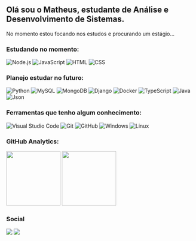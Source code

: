 ## Olá sou o Matheus, estudante de Análise e Desenvolvimento de Sistemas.

No momento estou focando nos estudos e procurando um estágio...


### Estudando no momento:

![Node.js](https://img.shields.io/badge/Node.js-43853D?style=for-the-badge&logo=node.js&logoColor=white)
![JavaScript](https://img.shields.io/badge/JavaScript-323330?style=for-the-badge&logo=javascript&logoColor=F7DF1E)
![HTML](https://img.shields.io/badge/HTML5-E34F26?style=for-the-badge&logo=html5&logoColor=white)
![CSS](https://img.shields.io/badge/CSS3-1572B6?style=for-the-badge&logo=css3&logoColor=white)

### Planejo estudar no futuro:

![Python](https://img.shields.io/badge/Python-FFD43B?style=for-the-badge&logo=python&logoColor=darkgreen)
![MySQL](https://img.shields.io/badge/MySQL-00000F?style=for-the-badge&logo=mysql&logoColor=white)
![MongoDB](https://img.shields.io/badge/MongoDB-white?style=for-the-badge&logo=mongodb&logoColor=4EA94B)
![Django](https://img.shields.io/badge/Django-092E20?style=for-the-badge&logo=django&logoColor=green)
![Docker](https://img.shields.io/badge/Docker-2CA5E0?style=for-the-badge&logo=docker&logoColor=white)
![TypeScript](https://img.shields.io/badge/TypeScript-007ACC?style=for-the-badge&logo=typescript&logoColor=white)
![Java](https://img.shields.io/badge/Java-ED8B00?style=for-the-badge&logo=java&logoColor=white)
![Json](https://img.shields.io/badge/json-5E5C5C?style=for-the-badge&logo=json&logoColor=white)

### Ferramentas que tenho algum conhecimento:

![Visual Studio Code](https://img.shields.io/badge/Visual_Studio_Code-0078D4?style=for-the-badge&logo=visual%20studio%20code&logoColor=white)
![Git](https://img.shields.io/badge/-Git-05122A?style=for-the-badge&logo=git)
![GitHub](https://img.shields.io/badge/GitHub-100000?style=for-the-badge&logo=github&logoColor=white)
![Windows](https://img.shields.io/badge/Windows-0078D6?style=for-the-badge&logo=windows&logoColor=white)
![Linux](https://img.shields.io/badge/Ubuntu-E95420?style=for-the-badge&logo=ubuntu&logoColor=white)


### GitHub Analytics:

<p align="left">
  <img height="145em" src="https://github-readme-stats-eight-theta.vercel.app/api?username=tksheisters&show_icons=true&theme=monokai"/>
  <img height="145em" src="https://github-readme-stats-eight-theta.vercel.app/api/top-langs/?username=tksheisters&layout=compact&langs_count=8&theme=monokai"/>
</p>

### Social

<a href="https://www.linkedin.com/in/matheus-andr%C3%A9-107695158/"><img src="https://img.shields.io/badge/Linkedin-0077B5?style=for-the-badge&logo=Linkedin&logoColor=white"/></a>
<a href="https://www.instagram.com/matheus.heisters/"><img src="https://img.shields.io/badge/Instagram-E4405F?style=for-the-badge&logo=Instagram&logoColor=white"/></a>
</p>
